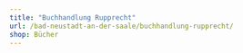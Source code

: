```yaml
---
title: "Buchhandlung Rupprecht"
url: /bad-neustadt-an-der-saale/buchhandlung-rupprecht/
shop: Bücher
---
```


